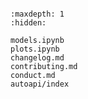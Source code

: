 ```{include} ../README.md
```

```{toctree}
:maxdepth: 1
:hidden:

models.ipynb
plots.ipynb
changelog.md
contributing.md
conduct.md
autoapi/index
```